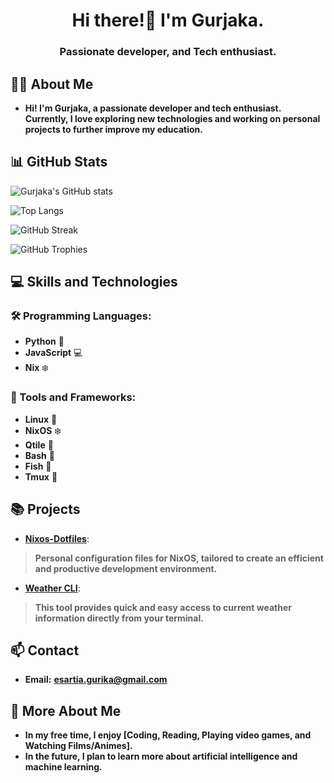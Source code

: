 <h1 align="center">Hi there!👋 I'm Gurjaka.</h1>
<h3 align="center">Passionate developer, and Tech enthusiast.</h3>

## 👨‍💻 About Me
- **Hi! I'm Gurjaka, a passionate developer and tech enthusiast. Currently, I love exploring new technologies and working on personal projects to further improve my education.**

## 📊 GitHub Stats
![Gurjaka's GitHub stats](https://github-readme-stats.vercel.app/api?username=Gurjaka&show_icons=true&theme=radical)

![Top Langs](https://github-readme-stats.vercel.app/api/top-langs/?username=Gurjaka&layout=compact&theme=radical)

![GitHub Streak](https://github-readme-streak-stats.herokuapp.com/?user=Gurjaka&theme=radical)

![GitHub Trophies](https://github-profile-trophy.vercel.app/?username=Gurjaka&theme=radical)

## 💻 Skills and Technologies

### 🛠️ Programming Languages:
- **Python** :snake:
- **JavaScript** :computer:
- **Nix** :snowflake:

### 🔧 Tools and Frameworks:
- **Linux** :penguin:
- **NixOS** :snowflake:
- **Qtile** :snake:
- **Bash** :shell:
- **Fish** :shell:
- **Tmux** :hammer: 

## 📚 Projects
- [**Nixos-Dotfiles**](https://github.com/Gurjaka/Dotfiles): 
>**Personal configuration files for NixOS, tailored to create an efficient and productive development environment.**
- [**Weather CLI**](https://github.com/Gurjaka/Weather-Cli): 
>**This tool provides quick and easy access to current weather information directly from your terminal.**

## 📫 Contact
- **Email:** [**esartia.gurika@gmail.com**](mailto:esartia.gurika@gmail.com)

## 📝 More About Me
- **In my free time, I enjoy [Coding, Reading, Playing video games, and Watching Films/Animes].**
- **In the future, I plan to learn more about artificial intelligence and machine learning.**
